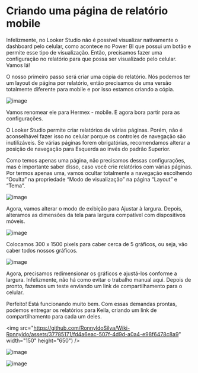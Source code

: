 # Criando uma página de relatório mobile

Infelizmente, no Looker Studio não é possível visualizar nativamente o dashboard pelo celular, como acontece no Power BI que possui um botão e permite esse tipo de visualização. Então, precisamos fazer uma configuração no relatório para que possa ser visualizado pelo celular. Vamos lá!

O nosso primeiro passo será criar uma cópia do relatório. Nós podemos ter um layout de página por relatório, então precisamos de uma versão totalmente diferente para mobile e por isso estamos criando a cópia.

![image](https://github.com/RonnyldoSilva/Wiki-Ronnyldo/assets/37785171/e3d086fa-f580-4196-9c23-ad2b89276caf)

Vamos renomear ele para Hermex - mobile. E agora bora partir para as configurações.

O Looker Studio permite criar relatórios de várias páginas. Porém, não é aconselhável fazer isso no celular porque os controles de navegação são inutilizáveis. Se várias páginas forem obrigatórias, recomendamos alterar a posição de navegação para Esquerda ao invés do padrão Superior.

Como temos apenas uma página, não precisamos dessas configurações, mas é importante saber disso, caso você crie relatórios com várias páginas. Por termos apenas uma, vamos ocultar totalmente a navegação escolhendo “Oculta” na propriedade “Modo de visualização” na página “Layout” e “Tema”.

![image](https://github.com/RonnyldoSilva/Wiki-Ronnyldo/assets/37785171/cb1b912e-95fe-45aa-bea3-a24646be43b4)

Agora, vamos alterar o modo de exibição para Ajustar à largura. Depois, alteramos as dimensões da tela para largura compatível com dispositivos móveis.

![image](https://github.com/RonnyldoSilva/Wiki-Ronnyldo/assets/37785171/35157acd-9bc4-487c-b6b5-0547a3ed1106)

Colocamos 300 x 1500 pixels para caber cerca de 5 gráficos, ou seja, vão caber todos nossos gráficos.

![image](https://github.com/RonnyldoSilva/Wiki-Ronnyldo/assets/37785171/5e93b3c8-e169-442a-b96e-331192176a5f)

Agora, precisamos redimensionar os gráficos e ajustá-los conforme a largura. Infelizmente, não há como evitar o trabalho manual aqui. Depois de pronto, fazemos um teste enviando um link de compartilhamento para o celular.

Perfeito! Está funcionando muito bem. Com essas demandas prontas, podemos entregar os relatórios para Keila, criando um link de compartilhamento para cada um deles.

<img src="https://github.com/RonnyldoSilva/Wiki-Ronnyldo/assets/37785171/fd4a6eac-507f-4d9d-a0a4-e98f6478c8a9" width="150" height="650") />

![image](https://github.com/RonnyldoSilva/Wiki-Ronnyldo/assets/37785171/14f8eca5-8f31-4343-9ac6-6a637ddab66e)

![image](https://github.com/RonnyldoSilva/Wiki-Ronnyldo/assets/37785171/c5b223ee-432f-41b4-b77d-5cd81388003d)
